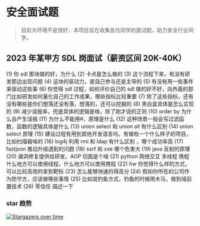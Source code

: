 # 安全面试题

> 目前大环境不是很好，本项目旨在收集各位同学的面试题，助力安全行业同学。

## 2023 年某甲方 SDL 岗面试（薪资区间 20K-40K）

(1) 你 sdl 那块做的好，为什么
(2) 卡点是怎么做的
(3) 这个流程下来，有没有研发那边出现问题
(4) 这块的驱动力，是自己参与还是主导的
(5) 有没有用一些事件来驱动这些事
(6) 你觉得 sdl 过程，如何评价自己的 sdl 做的好不好，向外面的部门比如研发如何量化自己的工作成果，哪些指标比较重要
(7) 除了这些指标，还有没有哪些是你们想落还没有落，想落的，还可以挖掘的
(8) 黑白盒具体是怎么实现的
(9) 减少误报率，兜底具体的逻辑是啥，除了刚才说的正则
(10) order by 为什么会产生误报
(11) 为什么不能用#，原理是什么
(12) 这种场景一般会写过滤函数，函数的逻辑具体是什么
(13) union select 和 union all 有什么区别
(14) union select 原理
(15) 建设过程有用到其他开发语言吗，有做啦一个什么样子的项目，比如扫描器啥的
(16) log4j 利用 rmi 和 ldap 有什么区别 ，哪个成功率高
(17) fastjson 推动升级遇到的问题
(18) ssrf 和 xxe 哪个危害大
(19) java 反射的原理
(20) 漏洞修复提供给研发，AOP 切面是个啥
(21) python 网络交互 多线程 携程 什么地方可以使用线程，什么地方可以使用携程
(22) hw 你觉得什么样的方式，可以比较高效的拿到靶标
(23) 怎么能够快速的得高分
(24) 假如你所在的公司作为防守方，应该做哪些事情
(25) 比如说钓鱼方式，钓鱼的时候用木马，做到域前置技术
(26) 零信任 描述一下

### star 趋势

[![Stargazers over time](https://starchart.cc/tangxiaofeng7/Security_Q-A.svg)](https://starchart.cc/tangxiaofeng7/Security_Q-A)
